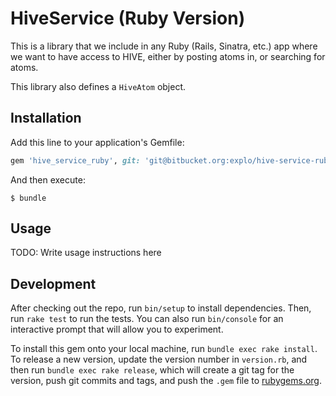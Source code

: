 # HiveService (Ruby Version)

This is a library that we include in any Ruby (Rails, Sinatra, etc.) app where we want to have access to HIVE, either by posting atoms in, or searching for atoms.

This library also defines a `HiveAtom` object.

## Installation

Add this line to your application's Gemfile:

```ruby
gem 'hive_service_ruby', git: 'git@bitbucket.org:explo/hive-service-ruby.git'
```

And then execute:

    $ bundle

## Usage

TODO: Write usage instructions here

## Development

After checking out the repo, run `bin/setup` to install dependencies. Then, run `rake test` to run the tests. You can also run `bin/console` for an interactive prompt that will allow you to experiment.

To install this gem onto your local machine, run `bundle exec rake install`. To release a new version, update the version number in `version.rb`, and then run `bundle exec rake release`, which will create a git tag for the version, push git commits and tags, and push the `.gem` file to [rubygems.org](https://rubygems.org).
